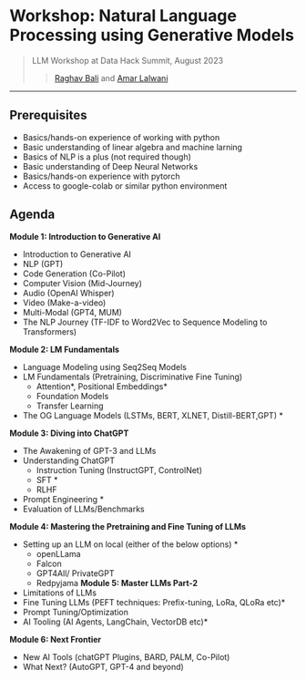 # Workshop: Natural Language Processing using Generative Models
> LLM Workshop at Data Hack Summit, August 2023
>> [Raghav Bali](https://www.linkedin.com/in/baliraghav/) and [Amar Lalwani](https://www.linkedin.com/in/amar-lalwani-aa69b875/)
---
## Prerequisites
- Basics/hands-on experience of working with python
- Basic understanding of linear algebra and machine larning
- Basics of NLP is a plus (not required though)
- Basic understanding of Deep Neural Networks
- Basics/hands-on experience with pytorch
- Access to google-colab or similar python environment


## Agenda
**Module 1: Introduction to Generative AI**
+ Introduction to Generative AI
+ NLP (GPT)
+ Code Generation (Co-Pilot)
+ Computer Vision (Mid-Journey)
+ Audio (OpenAI Whisper)
+ Video (Make-a-video)
+ Multi-Modal (GPT4, MUM)
+ The NLP Journey (TF-IDF to Word2Vec to Sequence Modeling to Transformers)
  
**Module 2: LM Fundamentals**
+ Language Modeling using Seq2Seq Models
+ LM Fundamentals (Pretraining, Discriminative Fine Tuning)
  - Attention*, Positional Embeddings*
  - Foundation Models
  - Transfer Learning
+ The OG Language Models (LSTMs, BERT, XLNET, Distill-BERT,GPT) *
 
**Module 3: Diving into ChatGPT**
+ The Awakening of GPT-3 and LLMs
+ Understanding ChatGPT 
  - Instruction Tuning (InstructGPT, ControlNet)
  - SFT *
  - RLHF
+ Prompt Engineering *
+ Evaluation of LLMs/Benchmarks

**Module 4: Mastering the Pretraining and Fine Tuning of LLMs**
+ Setting up an LLM on local (either of the below options) * 
    - openLLama
    - Falcon
    - GPT4All/ PrivateGPT
    - Redpyjama
**Module 5: Master LLMs Part-2**
+ Limitations of LLMs
+ Fine Tuning LLMs (PEFT techniques: Prefix-tuning, LoRa, QLoRa etc)* 
+ Prompt Tuning/Optimization
+ AI Tooling (AI Agents, LangChain, VectorDB etc)*

**Module 6: Next Frontier**
+ New AI Tools (chatGPT Plugins, BARD, PALM, Co-Pilot)
+ What Next? (AutoGPT, GPT-4 and beyond)

